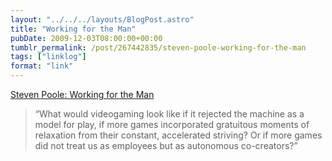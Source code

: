```yaml
---
layout: "../../../layouts/BlogPost.astro"
title: "Working for the Man"
pubDate: 2009-12-03T08:00:00+00:00
tumblr_permalink: /post/267442835/steven-poole-working-for-the-man
tags: ["linklog"]
format: "link"
---
```


[Steven Poole: Working for the Man][1]

> &ldquo;What would videogaming look like if it rejected the machine as a model for play, if more games incorporated gratuitous moments of relaxation from their constant, accelerated striving? Or if more games did not treat us as employees but as autonomous co-creators?&rdquo;

[1]: http://stevenpoole.net/articles/working-for-the-man/
